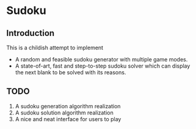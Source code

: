 # Sudoku

## Introduction
This is a childish attempt to implement
+ A random and feasible sudoku generator with multiple game modes.
+ A state-of-art, fast and step-to-step sudoku solver which can display the next blank to be solved with its reasons.

## TODO
1. A sudoku generation algorithm realization
2. A sudoku solution algorithm realization
3. A nice and neat interface for users to play


